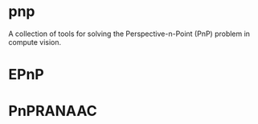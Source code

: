 # pnp
A collection of tools for solving the Perspective-n-Point (PnP) problem in compute vision.

# EPnP

# PnPRANAAC